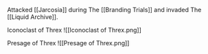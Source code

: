 Attacked [[Jarcosia]] during The [[Branding Trials]] and invaded The [[Liquid Archive]].

Iconoclast of Threx
![[Iconoclast of Threx.png]]

Presage of Threx
![[Presage of Threx.png]]